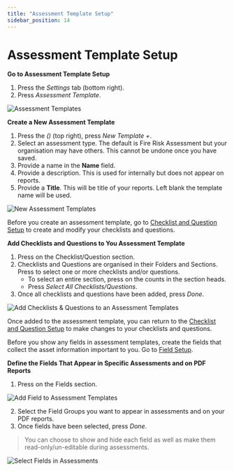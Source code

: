 ```yaml
---
title: "Assessment Template Setup"
sidebar_position: 14
---
```

# Assessment Template Setup

**Go to Assessment Template Setup**

1. Press the *Settings* tab (bottom right).
1. Press *Assessment Template*.

![Assessment Templates](/img/support/app/templates/templates.webp)

**Create a New Assessment Template**

1. Press the *(<i class="fas fa-grip-lines"></i>)* (top right), press *New Template +*.
1. Select an assessment type. The default is Fire Risk Assessment but your organisation may have others. This cannot be undone once you have saved.
1. Provide a name in the **Name** field.
1. Provide a description. This is used for internally but does not appear on reports.
1. Provide a **Title**. This will be title of your reports. Left blank the template name will be used.

![New Assessment Templates](/img/support/app/templates/newTemplate.webp)


Before you create an assessment template, go to [Checklist and Question Setup](/support/app/checklist-and-question-setup) to create and modify your checklists and questions.

**Add Checklists and Questions to You Assessment Template**

1. Press on the Checklist/Question section.
1. Checklists and Questions are organised in their Folders and Sections. Press to select one or more checklists and/or questions.
    * To select an entire section, press on the counts in the section heads.
    * Press *Select All Checklists/Questions*.
1. Once all checklists and questions have been added, press *Done*.

![Add Checklists & Questions to an Assessment Templates](/img/support/app/templates/addChecksAndQuestions.webp)

Once added to the assessment template, you can return to the [Checklist and Question Setup](/support/app/checklist-and-question-setup) to make changes to your checklists and questions.

Before you show any fields in assessment templates, create the fields that collect the asset information important to you. Go to [Field Setup](/support/app/field-setup).

**Define the Fields That Appear in Specific Assessments and on PDF Reports**

1. Press on the Fields section.

![Add Field to Assessment Templates](/img/support/app/templates/addfieldstoassessments.webp)

2. Select the Field Groups you want to appear in assessments and on your PDF reports.
1. Once fields have been selected, press *Done*.

> You can choose to show and hide each field as well as make them read-only/un-editable during assessments.

![Select Fields in Assessments](/img/support/app/templates/selectfieldsinassessments.webp)
